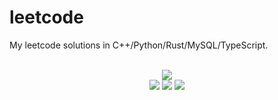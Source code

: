 # leetcode
My leetcode solutions in C++/Python/Rust/MySQL/TypeScript.

<div align="center">
<br/>
<img src="https://img.shields.io/badge/Solved-807/3323%20=%2024%25-blue.svg?style=flat-square" />
<br/>
<img src="https://img.shields.io/badge/Easy-309/830-5CB85D.svg?style=flat-square" />
<img src="https://img.shields.io/badge/Medium-394/1738-F0AE4E.svg?style=flat-square" />
<img src="https://img.shields.io/badge/Hard-104/755-D95450.svg?style=flat-square" />
</div>